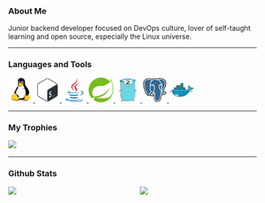 ### About Me

Junior backend developer focused on DevOps culture, lover of self-taught learning and open source, especially the Linux universe.

---

### Languages and Tools
<div>
  <a href="https://www.kernel.org/" target="_blank">
    <img alt="Tux" width="10%" src="https://raw.githubusercontent.com/devicons/devicon/master/icons/linux/linux-original.svg" /> 
  </a>
  <a href="https://www.gnu.org/software/bash/" target="_blank">
    <img alt="Shell/Bash" width="10%" src="https://raw.githubusercontent.com/devicons/devicon/master/icons/bash/bash-original.svg" />
  </a>
  <a href="https://www.java.com/en/" target="_blank">
    <img alt="Java" width="10%" src="https://raw.githubusercontent.com/devicons/devicon/master/icons/java/java-original.svg" />
  </a>
  <a href="https://spring.io/" target="_blank">
    <img alt="Spring" width="10%" src="https://raw.githubusercontent.com/devicons/devicon/master/icons/spring/spring-original.svg" />
  </a>
  <a href="https://go.dev/" target="_blank">
    <img alt="Go" width="10%" src="https://raw.githubusercontent.com/devicons/devicon/master/icons/go/go-original.svg" />  
  </a>
  <a href="https://www.postgresql.org/" target="_blank">
    <img alt="PostgreSQL" width="10%" src="https://raw.githubusercontent.com/devicons/devicon/master/icons/postgresql/postgresql-original.svg" />
  </a>
  <a href="https://www.docker.com/" target="_blank">
    <img alt="Docker" width="10%" src="https://raw.githubusercontent.com/devicons/devicon/master/icons/docker/docker-original.svg" />
  </a>
</div>

---

### My Trophies

<div>
  <img src='https://github-profile-trophy.vercel.app/?username=SirNoob97&column=-1&no-frame=true&theme=gruvbox'>
</div>

---

### Github Stats

<div>
  <img align="left" src="https://github-readme-stats.vercel.app/api?username=SirNoob97&count_private=true&show_icons=true&theme=gruvbox" width="47%">
  <img align="right" src="https://github-readme-stats.vercel.app/api/top-langs/?username=SirNoob97&hide=tex&theme=gruvbox&layout=compact" width="47%"> 
</div>

